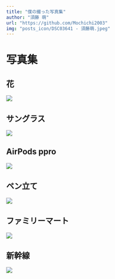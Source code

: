 ```yaml
---
title: "僕の撮った写真集"
author: "須藤 萌"
url: "https://github.com/Mochichi2003"
img: "posts_icon/DSC03641 - 須藤萌.jpeg"
---
```

# 写真集

## 花
![](https://i.imgur.com/vPA8TjW.jpg)

## サングラス
![](https://i.imgur.com/SENObxI.jpg)

## AirPods ppro

![](https://i.imgur.com/GuYYgS5.jpg)

## ペン立て

![](https://i.imgur.com/lN8WbFE.jpg)

## ファミリーマート

![](https://i.imgur.com/h0eXoi4.jpg)

## 新幹線

![](https://i.imgur.com/nMZBRRv.jpg)